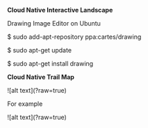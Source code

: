 **Cloud Native Interactive Landscape**

Drawing Image Editor on Ubuntu

$ sudo add-apt-repository ppa:cartes/drawing

$ sudo apt-get update

$ sudo apt-get install drawing

**Cloud Native Trail Map**

![alt text](<PICTURE>?raw=true)

For example

![alt text](<PICTURE>?raw=true)
